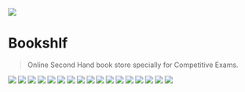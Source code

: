 <img src = "public/images/logoView.png" />

# Bookshlf

> Online Second Hand book store specially for Competitive Exams. 

<img src = "public/images/Readme/header-bookshlf.png" />
<img src = "public/images/Readme/footer-bookshlf.png" />
<img src = "public/images/Readme/about.png" />
<img src = "public/images/Readme/wishlist.png" />
<img src = "public/images/Readme/cart.png" />
<img src = "public/images/Readme/website_reviews.png" />
<img src = "public/images/Readme/user.png" />
<img src = "public/images/Readme/track.png" />
<img src = "public/images/Readme/seller_profile.png" />
<img src = "public/images/Readme/search.png" />
<img src = "public/images/Readme/previous_orders.png" />
<img src = "public/images/Readme/contact us.png" />
<img src = "public/images/Readme/categories.png" />
<img src = "public/images/Readme/add_book.png" />
<img src = "public/images/Readme/address.png" />
<img src = "public/images/Readme/ative_orders.png" />
<img src = "public/images/Readme/book_approved.png" />
